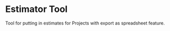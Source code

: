 Estimator Tool
=================

Tool for putting in estimates for Projects with export as spreadsheet feature.
